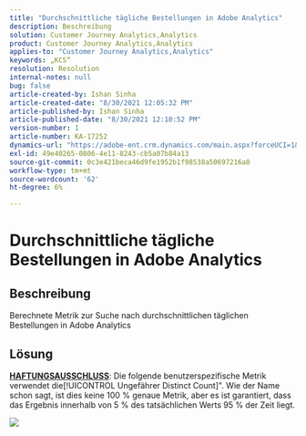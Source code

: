 ```yaml
---
title: "Durchschnittliche tägliche Bestellungen in Adobe Analytics"
description: Beschreibung
solution: Customer Journey Analytics,Analytics
product: Customer Journey Analytics,Analytics
applies-to: "Customer Journey Analytics,Analytics"
keywords: „KCS“
resolution: Resolution
internal-notes: null
bug: false
article-created-by: Ishan Sinha
article-created-date: "8/30/2021 12:05:32 PM"
article-published-by: Ishan Sinha
article-published-date: "8/30/2021 12:10:52 PM"
version-number: 1
article-number: KA-17252
dynamics-url: "https://adobe-ent.crm.dynamics.com/main.aspx?forceUCI=1&pagetype=entityrecord&etn=knowledgearticle&id=f9396d8d-8a09-ec11-b6e6-00224808d564"
exl-id: 49e40265-0806-4e11-8243-cb5a07b84a13
source-git-commit: 0c3e421beca46d9fe1952b1f98538a50697216a0
workflow-type: tm+mt
source-wordcount: '62'
ht-degree: 6%

---
```


# Durchschnittliche tägliche Bestellungen in Adobe Analytics

## Beschreibung


Berechnete Metrik zur Suche nach durchschnittlichen täglichen Bestellungen in Adobe Analytics




## Lösung


<u><b>HAFTUNGSAUSSCHLUSS</b></u>: Die folgende benutzerspezifische Metrik verwendet die[!UICONTROL Ungefährer Distinct Count]&quot;. Wie der Name schon sagt, ist dies keine 100 % genaue Metrik, aber es ist garantiert, dass das Ergebnis innerhalb von 5 % des tatsächlichen Werts 95 % der Zeit liegt.

![](assets/9d67ac27-8b09-ec11-b6e6-00224808d564.png)
